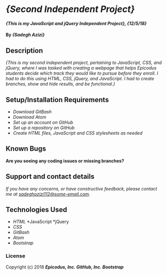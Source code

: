 # _{Second Independent Project}_

#### _{This is my JavaScript and jQuery Independent Project}, {12/5/18}_

#### By _**{Sadegh Azizi}**_

## Description

_{This is my second independent project, pertaining to JavaScript, CSS, and jQuery, where I was tasked with creating a webpage that helps Epicodus students decide which track they would like to pursue before they enroll.  I had to do this using HTML, CSS, jQuery, and JavaScript. I had to create branches, show and hide results, and be functional.}_

## Setup/Installation Requirements

* _Download GitBash_
* _Download Atom_
* _Set up an account on GitHub_
* _Set up a repository on GitHub_
* _Create HTML files, JavaScript and CSS stylesheets as needed_

## Known Bugs

__Are you seeing any coding issues or missing branches?__

## Support and contact details

_If you have any concerns, or have constructive feedback, please contact me at sadeghazizi112@some-email.com._

## Technologies Used

* _HTML_
*JavaScript
*jQuery
* _CSS_
* _GitBash_
* _Atom_
* _Bootstrap_

### License

Copyright (c) 2018 **_Epicodus, Inc. GitHub, Inc. Bootstrap_**
